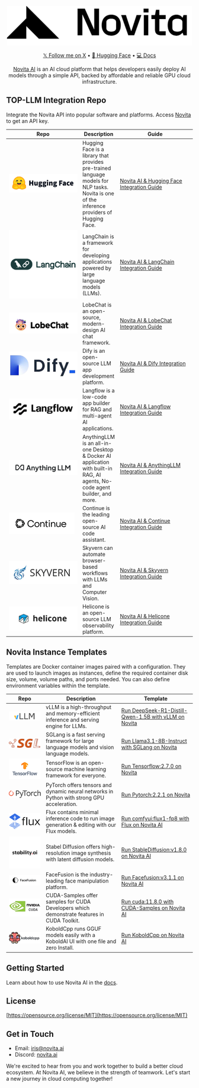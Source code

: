<div align="center">
<img width="500px" src="static/logo.png" alt="Novita CollabHub" />

[𝕏 Follow me on X](https://x.com/novita_labs?utm_source=github_collabhub&utm_medium=readme&utm_campaign=collab) • [🤗 Hugging Face](https://huggingface.co/novita?utm_source=github_collabhub&utm_medium=readme&utm_campaign=collab) • [💻 Docs](https://novita.ai/docs/guides/introduction?utm_source=github_collabhub&utm_medium=readme&utm_campaign=collab)

[Novita AI](https://novita.ai?utm_source=github_collabhub&utm_medium=readme&utm_campaign=collab) is an AI cloud platform that helps developers easily deploy AI models through a simple API, backed by affordable and reliable GPU cloud infrastructure.
</div>


## **TOP-LLM Integration Repo**

Integrate the Novita API into popular software and platforms. Access [Novita](https://novita.ai/settings/key-management?utm_source=github_collabhub&utm_medium=readme&utm_campaign=collab) to get an API key.

<table>
  <colgroup>
    <col width="100" />
    <col />
    <col width="200" />
  </colgroup>
  <thead>
    <tr>
      <th><strong>Repo</strong></th>
      <th><strong>Description</strong></th>
      <th><strong>Guide</strong></th>
    </tr>
  </thead>
  <tbody>
    <tr>
      <td width="200"><a href="https://github.com/huggingface"><img src="static/hf.png" /></a></td>
      <td>Hugging Face is a library that provides pre-trained language models for NLP tasks. Novita is one of the inference providers of Hugging Face.</td>
      <td width="200"><a href="https://novita.ai/docs/guides/huggingface/?utm_source=github_collabhub&utm_medium=readme&utm_campaign=collab">Novita AI & Hugging Face Integration Guide</a></td>
    </tr>
    <tr>
      <td width="200"><a href="https://github.com/langchain-ai/langchain"><img src="static/langchain.png" /></a></td>
      <td>LangChain is a framework for developing applications powered by large language models (LLMs).</td>
      <td width="200"><a href="https://novita.ai/docs/guides/langchain/?utm_source=github_collabhub&utm_medium=readme&utm_campaign=collab">Novita AI & LangChain Integration Guide</a></td>
    </tr>
    <tr>
      <td width="200"><a href="https://github.com/lobehub/lobe-chat"><img src="static/lobechat.png" /></a></td>
      <td>LobeChat is an open-source, modern-design AI chat framework.</td>
      <td width="200"><a href="https://novita.ai/docs/guides/lobechat/?utm_source=github_collabhub&utm_medium=readme&utm_campaign=collab">Novita AI & LobeChat Integration Guide</a></td>
    </tr>
    <tr>
      <td width="200"><a href="https://github.com/langgenius/dify"><img src="static/dify.png" /></a></td>
      <td>Dify is an open-source LLM app development platform.</td>
      <td width="200"><a href="https://novita.ai/docs/guides/dify/?utm_source=github_collabhub&utm_medium=readme&utm_campaign=collab">Novita AI & Dify Integration Guide</a></td>
    </tr>
    <tr>
      <td width="200"><a href="https://github.com/langflow-ai/langflow"><img src="static/langflow.png" /></a></td>
      <td>Langflow is a low-code app builder for RAG and multi-agent AI applications.</td>
      <td width="200"><a href="https://novita.ai/docs/guides/langflow/?utm_source=github_collabhub&utm_medium=readme&utm_campaign=collab">Novita AI & Langflow Integration Guide</a></td>
    </tr>
    <tr>
      <td width="200"><a href="https://github.com/Mintplex-Labs/anything-llm"><img src="static/anythingllm.png" /></a></td>
      <td>AnythingLLM is an all-in-one Desktop & Docker AI application with built-in RAG, AI agents, No-code agent builder, and more.</td>
      <td width="200"><a href="https://novita.ai/docs/guides/anythingllm/?utm_source=github_collabhub&utm_medium=readme&utm_campaign=collab">Novita AI & AnythingLLM Integration Guide</a></td>
    </tr>
    <tr>
      <td width="200"><a href="https://github.com/continuedev/continue"><img src="static/continue.png" /></a></td>
      <td>Continue is the leading open-source AI code assistant.</td>
      <td width="200"><a href="https://novita.ai/docs/guides/continue/?utm_source=github_collabhub&utm_medium=readme&utm_campaign=collab">Novita AI & Continue Integration Guide</a></td>
    </tr>
    <tr>
      <td width="200"><a href="https://github.com/Skyvern-AI/skyvern"><img src="static/skyvern.png" /></a></td>
      <td>Skyvern can automate browser-based workflows with LLMs and Computer Vision.</td>
      <td width="200"><a href="https://novita.ai/docs/guides/skyvern/?utm_source=github_collabhub&utm_medium=readme&utm_campaign=collab">Novita AI & Skyvern Integration Guide</a></td>
    </tr>
    <tr>
      <td width="200"><a href="https://github.com/Helicone/helicone"><img src="static/helicone.png" /></a></td>
      <td>Helicone is an open-source LLM observability platform.</td>
      <td width="200"><a href="https://novita.ai/docs/guides/helicone/?utm_source=github_collabhub&utm_medium=readme&utm_campaign=collab">Novita AI & Helicone Integration Guide</a></td>
    </tr>
  </tbody>
</table>

## **Novita Instance Templates**

Templates are Docker container images paired with a configuration. They are used to launch images as instances, define the required container disk size, volume, volume paths, and ports needed. You can also define environment variables within the template.

<table>
  <colgroup>
    <col width="100" />
    <col />
    <col width="200" />
  </colgroup>
  <thead>
    <tr>
      <th><strong>Repo</strong></th>
      <th><strong>Description</strong></th>
      <th><strong>Template</strong></th>
    </tr>
  </thead>
  <tbody>
    <tr>
      <td><a href="https://github.com/vllm-project/vllm"><img src="static/vllm.png" /></a></td>
      <td>vLLM is a high-throughput and memory-efficient inference and serving engine for LLMs.</td>
      <td><a href="https://novita.ai/gpus-console/explore?templateId=304?utm_source=github_collabhub&utm_medium=readme&utm_campaign=collab">Run DeepSeek-R1-Distill-Qwen-1.5B with vLLM on Novita</a></td>
    </tr>
    <tr>
      <td><a href="https://github.com/sgl-project/sglang"><img src="static/sglang.png" /></a></td>
      <td>SGLang is a fast serving framework for large language models and vision language models.</td>
      <td><a href="https://novita.ai/gpus-console/explore?templateId=310?utm_source=github_collabhub&utm_medium=readme&utm_campaign=collab">Run Llama3.1-8B-Instruct with SGLang on Novita</a></td>
    </tr>
    <tr>
      <td><a href="https://github.com/tensorflow/tensorflow"><img src="static/tensorflow.png" /></a></td>
      <td>TensorFlow is an open-source machine learning framework for everyone.</td>
      <td><a href="https://novita.ai/gpus-console/explore?templateId=269?utm_source=github_collabhub&utm_medium=readme&utm_campaign=collab">Run Tensorflow:2.7.0 on Novita</a></td>
    </tr>
    <tr>
      <td><a href="https://github.com/pytorch/pytorch"><img src="static/pytorch.png" /></a></td>
      <td>PyTorch offers tensors and dynamic neural networks in Python with strong GPU acceleration.</td>
      <td><a href="https://novita.ai/gpus-console/explore?templateId=268?utm_source=github_collabhub&utm_medium=readme&utm_campaign=collab">Run Pytorch:2.2.1 on Novita</a></td>
    </tr>
    <tr>
      <td><a href="https://github.com/black-forest-labs/flux"><img src="static/flux.png" /></a></td>
      <td>Flux contains minimal inference code to run image generation & editing with our Flux models.</td>
      <td><a href="https://novita.ai/gpus-console/explore?templateId=301?utm_source=github_collabhub&utm_medium=readme&utm_campaign=collab">Run comfyui:flux1-fp8 with Flux on Novita AI</a></td>
    </tr>
    <tr>
      <td><a href="https://github.com/Stability-AI/stablediffusion"><img src="static/stable-diffusion.png" /></a></td>
      <td>Stabel Diffusion offers high-resolution image synthesis with latent diffusion models.</td>
      <td><a href="https://novita.ai/gpus-console/explore?templateId=298?utm_source=github_collabhub&utm_medium=readme&utm_campaign=collab">Run StableDiffusion:v1.8.0 on Novita AI</a></td>
    </tr>
    <tr>
      <td><a href="https://github.com/facefusion/facefusion"><img src="static/face-fusion.png" /></a></td>
      <td>FaceFusion is the industry-leading face manipulation platform.</td>
      <td><a href="https://novita.ai/gpus-console/explore?templateId=299?utm_source=github_collabhub&utm_medium=readme&utm_campaign=collab">Run Facefusion:v3.1.1  on Novita AI</a></td>
    </tr>
    <tr>
      <td><a href="https://github.com/NVIDIA/cuda-samples"><img src="static/cuda-samples.png" /></a></td>
      <td>CUDA-Samples offer samples for CUDA Developers which demonstrate features in CUDA Toolkit.</td>
      <td><a href="https://novita.ai/gpus-console/explore?templateId=270?utm_source=github_collabhub&utm_medium=readme&utm_campaign=collab">Run cuda:11.8.0 with CUDA-Samples on Novita AI</a></td>
    </tr>
    <tr>
      <td><a href="https://github.com/LostRuins/koboldcpp"><img src="static/kobold-cpp.png" /></a></td>
      <td>KoboldCpp runs GGUF models easily with a KoboldAI UI with one file and zero Install.</td>
      <td><a href="https://novita.ai/gpus-console/explore?templateId=300&productId=4/?utm_source=github_collabhub&utm_medium=readme&utm_campaign=collab">Run KoboldCpp on Novita AI</a></td>
    </tr>
  </tbody>
</table>

## **Getting Started**

Learn about how to use Novita AI in the [docs](https://novita.ai/docs/guides/introduction/?utm_source=github_collabhub&utm_medium=readme&utm_campaign=collab).

## **License**

[https://opensource.org/license/MIT](https://opensource.org/license/MIT)

## **Get in Touch**

- Email:  [iris@novita.ai](mailto:iris@novita.ai)
- Discord: [novita.ai](https://discord.com/invite/a3vd9r3uET)

We're excited to hear from you and work together to build a better cloud ecosystem. At Novita AI, we believe in the strength of teamwork. Let's start a new journey in cloud computing together!